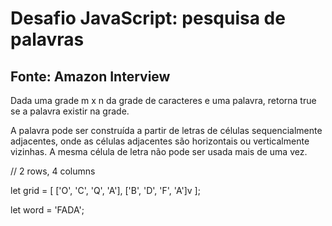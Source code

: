 # Desafio JavaScript: pesquisa de palavras
## Fonte: Amazon Interview

Dada uma grade m x n da grade de caracteres e uma palavra, retorna true se a palavra existir na grade.

A palavra pode ser construída a partir de letras de células sequencialmente adjacentes, onde as células adjacentes são horizontais ou verticalmente vizinhas. A mesma célula de letra não pode ser usada mais de uma vez.

// 2 rows, 4 columns

let grid = [
['O', 'C', 'Q', 'A'],
['B', 'D', 'F', 'A']v
];

let word = 'FADA';
